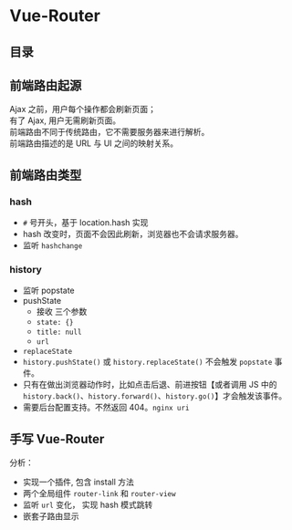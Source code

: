 # Vue-Router

## 目录

## 前端路由起源

Ajax 之前，用户每个操作都会刷新页面；  
有了 Ajax,  用户无需刷新页面。  
前端路由不同于传统路由，它不需要服务器来进行解析。  
前端路由描述的是 URL 与 UI 之间的映射关系。  

## 前端路由类型

### hash

- `#` 号开头，基于 location.hash 实现
- hash 改变时，页面不会因此刷新，浏览器也不会请求服务器。
- 监听 `hashchange`

### history

- 监听 popstate
- pushState
  - 接收 三个参数
  - `state: {}`
  - `title: null`
  - `url`
- `replaceState`
- `history.pushState()` 或 `history.replaceState()` 不会触发 `popstate` 事件。
- 只有在做出浏览器动作时，比如点击后退、前进按钮【或者调用 JS 中的 `history.back()`、`history.forward()`、`history.go()`】才会触发该事件。
- 需要后台配置支持。不然返回 404。`nginx uri`

## 手写 Vue-Router

分析：

- 实现一个插件, 包含 install 方法
- 两个全局组件 `router-link` 和 `router-view`
- 监听 `url` 变化， 实现 hash 模式跳转
- 嵌套子路由显示
